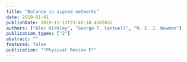 ```yaml
---
title: "Balance in signed networks"
date: 2019-01-01
publishDate: 2019-11-12T23:40:10.418203Z
authors: ["Alec Kirkley", "George T. Cantwell", "M. E. J. Newman"]
publication_types: ["2"]
abstract: ""
featured: false
publication: "*Physical Review E*"
---
```


